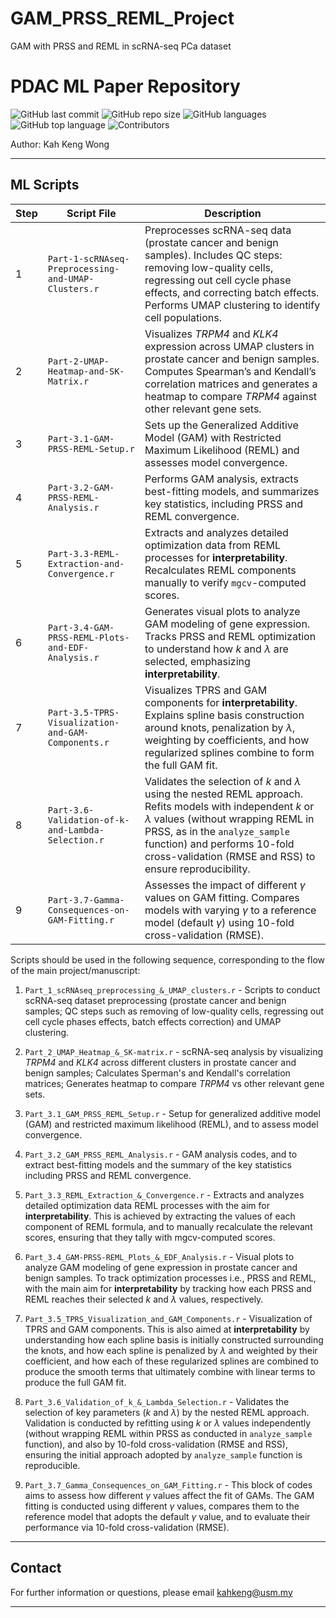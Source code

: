# GAM_PRSS_REML_Project
GAM with PRSS and REML in scRNA-seq PCa dataset

# PDAC ML Paper Repository
![GitHub last commit](https://img.shields.io/github/last-commit/kahkengwong/GAM_PRSS_REML_Project)
![GitHub repo size](https://img.shields.io/github/repo-size/kahkengwong/GAM_PRSS_REML_Project)
![GitHub languages](https://img.shields.io/github/languages/count/kahkengwong/GAM_PRSS_REML_Project)
![GitHub top language](https://img.shields.io/github/languages/top/kahkengwong/GAM_PRSS_REML_Project)
![Contributors](https://img.shields.io/github/contributors/kahkengwong/GAM_PRSS_REML_Project)

Author: Kah Keng Wong  

---

## ML Scripts

| Step | Script File                                      | Description                                                                                     |
|------|--------------------------------------------------|-------------------------------------------------------------------------------------------------|
| 1    | `Part-1-scRNAseq-Preprocessing-and-UMAP-Clusters.r` | Preprocesses scRNA-seq data (prostate cancer and benign samples). Includes QC steps: removing low-quality cells, regressing out cell cycle phase effects, and correcting batch effects. Performs UMAP clustering to identify cell populations. |
| 2    | `Part-2-UMAP-Heatmap-and-SK-Matrix.r`           | Visualizes *TRPM4* and *KLK4* expression across UMAP clusters in prostate cancer and benign samples. Computes Spearman’s and Kendall’s correlation matrices and generates a heatmap to compare *TRPM4* against other relevant gene sets. |
| 3    | `Part-3.1-GAM-PRSS-REML-Setup.r`                | Sets up the Generalized Additive Model (GAM) with Restricted Maximum Likelihood (REML) and assesses model convergence. |
| 4    | `Part-3.2-GAM-PRSS-REML-Analysis.r`             | Performs GAM analysis, extracts best-fitting models, and summarizes key statistics, including PRSS and REML convergence. |
| 5    | `Part-3.3-REML-Extraction-and-Convergence.r`    | Extracts and analyzes detailed optimization data from REML processes for **interpretability**. Recalculates REML components manually to verify `mgcv`-computed scores. |
| 6    | `Part-3.4-GAM-PRSS-REML-Plots-and-EDF-Analysis.r` | Generates visual plots to analyze GAM modeling of gene expression. Tracks PRSS and REML optimization to understand how $k$ and $\lambda$ are selected, emphasizing **interpretability**. |
| 7    | `Part-3.5-TPRS-Visualization-and-GAM-Components.r` | Visualizes TPRS and GAM components for **interpretability**. Explains spline basis construction around knots, penalization by $\lambda$, weighting by coefficients, and how regularized splines combine to form the full GAM fit. |
| 8    | `Part-3.6-Validation-of-k-and-Lambda-Selection.r` | Validates the selection of $k$ and $\lambda$ using the nested REML approach. Refits models with independent $k$ or $\lambda$ values (without wrapping REML in PRSS, as in the `analyze_sample` function) and performs 10-fold cross-validation (RMSE and RSS) to ensure reproducibility. |
| 9    | `Part-3.7-Gamma-Consequences-on-GAM-Fitting.r`  | Assesses the impact of different $\gamma$ values on GAM fitting. Compares models with varying $\gamma$ to a reference model (default $\gamma$) using 10-fold cross-validation (RMSE). |




Scripts should be used in the following sequence, corresponding to the flow of the main project/manuscript:
1. `Part_1_scRNAseq_preprocessing_&_UMAP_clusters.r` - Scripts to conduct scRNA-seq dataset preprocessing (prostate cancer and benign samples; QC steps such as removing of low-quality cells, regressing out cell cycle phases effects, batch effects correction) and UMAP clustering.
   
2. `Part_2_UMAP_Heatmap_&_SK-matrix.r` - scRNA-seq analysis by visualizing _TRPM4_ and _KLK4_ across different clusters in prostate cancer and benign samples; Calculates Sperman's and Kendall's correlation matrices; Generates heatmap to compare _TRPM4_ vs other relevant gene sets.
   
3. `Part_3.1_GAM_PRSS_REML_Setup.r` - Setup for generalized additive model (GAM) and restricted maximum likelihood (REML), and to assess model convergence.
   
4. `Part_3.2_GAM_PRSS_REML_Analysis.r` - GAM analysis codes, and to extract best-fitting models and the summary of the key statistics including PRSS and REML convergence.
   
5. `Part_3.3_REML_Extraction_&_Convergence.r` - Extracts and analyzes detailed optimization data REML processes with the aim for **interpretability**. This is achieved by extracting the values of each component of REML formula, and to manually recalculate the relevant scores, ensuring that they tally with mgcv-computed scores.
    
6. `Part_3.4_GAM-PRSS-REML_Plots_&_EDF_Analysis.r` - Visual plots to analyze GAM modeling of gene expression in prostate cancer and benign samples. To track optimization processes i.e., PRSS and REML, with the main aim for **interpretability** by tracking how each PRSS and REML reaches their selected $k$ and $\lambda$ values, respectively.
    
7. `Part_3.5_TPRS_Visualization_and_GAM_Components.r` - Visualization of TPRS and GAM components. This is also aimed at **interpretability** by understanding how each spline basis is initially constructed surrounding the knots, and how each spline is penalized by $\lambda$ and weighted by their coefficient, and how each of these regularized splines are combined to produce the smooth terms that ultimately combine with linear terms to produce the full GAM fit.
    
8. `Part_3.6_Validation_of_k_&_Lambda_Selection.r` - Validates the selection of key parameters ($k$ and $\lambda$) by the nested REML approach. Validation is conducted by refitting using $k$ or $\lambda$ values independently (without wrapping REML within PRSS as conducted in `analyze_sample` function), and also by 10-fold cross-validation (RMSE and RSS), ensuring the initial approach adopted by `analyze_sample` function is reproducible. 

9. `Part_3.7_Gamma_Consequences_on_GAM_Fitting.r` - This block of codes aims to assess how different $\gamma$ values affect the fit of GAMs. The GAM fitting is conducted using different $\gamma$ values, compares them to the reference model that adopts the default $\gamma$ value, and to evaluate their performance via 10-fold cross-validation (RMSE). 

---

## Contact
For further information or questions, please email [kahkeng@usm.my](mailto:kahkeng@usm.my)

---
